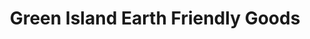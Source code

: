 ---
title: "Green Island Earth Friendly Goods"
url: /traverse-city/green-island-earth-friendly-goods/
shop: shop
---
